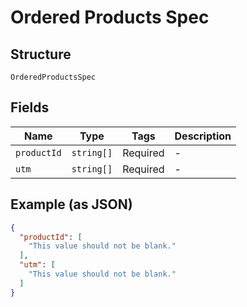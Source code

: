 
# Ordered Products Spec

## Structure

`OrderedProductsSpec`

## Fields

| Name | Type | Tags | Description |
|  --- | --- | --- | --- |
| `productId` | `string[]` | Required | - |
| `utm` | `string[]` | Required | - |

## Example (as JSON)

```json
{
  "productId": [
    "This value should not be blank."
  ],
  "utm": [
    "This value should not be blank."
  ]
}
```


